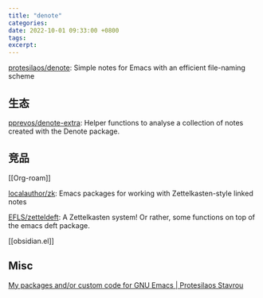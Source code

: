 ```yaml
---
title: "denote"
categories: 
date: 2022-10-01 09:33:00 +0800
tags: 
excerpt: 
---
```



[protesilaos/denote](https://github.com/protesilaos/denote): Simple notes for Emacs with an efficient file-naming scheme

## 生态

[pprevos/denote-extra](https://github.com/pprevos/denote-extra): Helper functions to analyse a collection of notes created with the Denote package.


## 竞品

[[Org-roam]]

[localauthor/zk](https://github.com/localauthor/zk): Emacs packages for working with Zettelkasten-style linked notes

[EFLS/zetteldeft](https://github.com/EFLS/zetteldeft): A Zettelkasten system! Or rather, some functions on top of the emacs deft package.

[[obsidian.el]]

## Misc

[My packages and/or custom code for GNU Emacs | Protesilaos Stavrou](https://protesilaos.com/emacs/)

